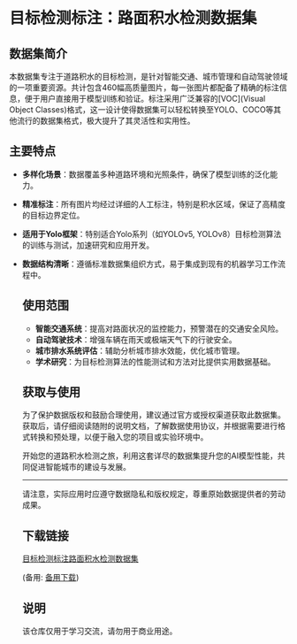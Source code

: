 # 目标检测标注：路面积水检测数据集

## 数据集简介

本数据集专注于道路积水的目标检测，是针对智能交通、城市管理和自动驾驶领域的一项重要资源。共计包含460幅高质量图片，每一张图片都配备了精确的标注信息，便于用户直接用于模型训练和验证。标注采用广泛兼容的[VOC](Visual Object Classes)格式，这一设计使得数据集可以轻松转换至YOLO、COCO等其他流行的数据集格式，极大提升了其灵活性和实用性。

## 主要特点

- **多样化场景**：数据覆盖多种道路环境和光照条件，确保了模型训练的泛化能力。
- **精准标注**：所有图片均经过详细的人工标注，特别是积水区域，保证了高精度的目标边界定位。
- **适用于Yolo框架**：特别适合Yolo系列（如YOLOv5, YOLOv8）目标检测算法的训练与测试，加速研究和应用开发。
- **数据结构清晰**：遵循标准数据集组织方式，易于集成到现有的机器学习工作流程中。

  ## 使用范围

  - **智能交通系统**：提高对路面状况的监控能力，预警潜在的交通安全风险。
  - **自动驾驶技术**：增强车辆在雨天或极端天气下的行驶安全。
  - **城市排水系统评估**：辅助分析城市排水效能，优化城市管理。
  - **学术研究**：为目标检测算法的性能测试和方法对比提供实用数据基础。

  ## 获取与使用

  为了保护数据版权和鼓励合理使用，建议通过官方或授权渠道获取此数据集。获取后，请仔细阅读随附的说明文档，了解数据使用协议，并根据需要进行格式转换和预处理，以便于融入您的项目或实验环境中。

  开始您的道路积水检测之旅，利用这套详尽的数据集提升您的AI模型性能，共同促进智能城市的建设与发展。

  ---

  请注意，实际应用时应遵守数据隐私和版权规定，尊重原始数据提供者的劳动成果。

  ## 下载链接
  [目标检测标注路面积水检测数据集](https://pan.quark.cn/s/261bf0e20411) 

  (备用: [备用下载](https://pan.baidu.com/s/1Fe0zTt69yFIvrtp4HwgXkg?pwd=1234))

  ## 说明

  该仓库仅用于学习交流，请勿用于商业用途。
